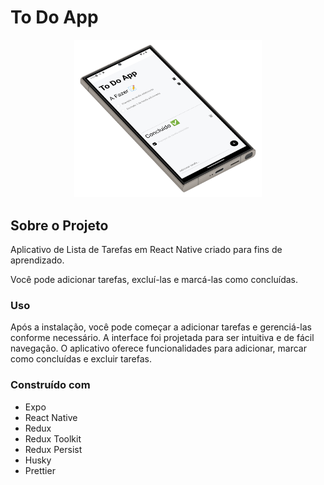 # To Do App

<p align="center">
  <img src="doc/screenshot.png" width="300" alt="Captura de Tela do App">
</p>

## Sobre o Projeto

Aplicativo de Lista de Tarefas em React Native criado para fins de aprendizado.

Você pode adicionar tarefas, excluí-las e marcá-las como concluídas.

### Uso

Após a instalação, você pode começar a adicionar tarefas e gerenciá-las conforme necessário. A interface foi projetada para ser intuitiva e de fácil navegação. O aplicativo oferece funcionalidades para adicionar, marcar como concluídas e excluir tarefas.

### Construído com

- Expo
- React Native
- Redux
- Redux Toolkit
- Redux Persist
- Husky
- Prettier
